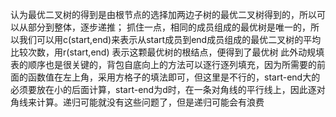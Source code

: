认为最优二叉树的得到是由根节点的选择加两边子树的最优二叉树得到的，所以可以从部分到整体，逐步递推；
抓住一点，相同的成员组成的最优树是唯一的，所以我们可以用c(start,end)来表示从start成员到end成员组成的最优二叉树的平均比较次数，用r(start,end)
表示这颗最优树的根结点，便得到了最优树
此外动规填表的顺序也是很关键的，背包自底向上的方法可以逐行逐列填充，因为所需要的前面的函数值在左上角，采用方格子的填法即可，但这里是不行的，start-end大的必须要放在小的后面计算，start-end为d时，在一条对角线的平行线上，因此逐对角线来计算。递归可能就没有这些问题了，但是递归可能会有浪费
